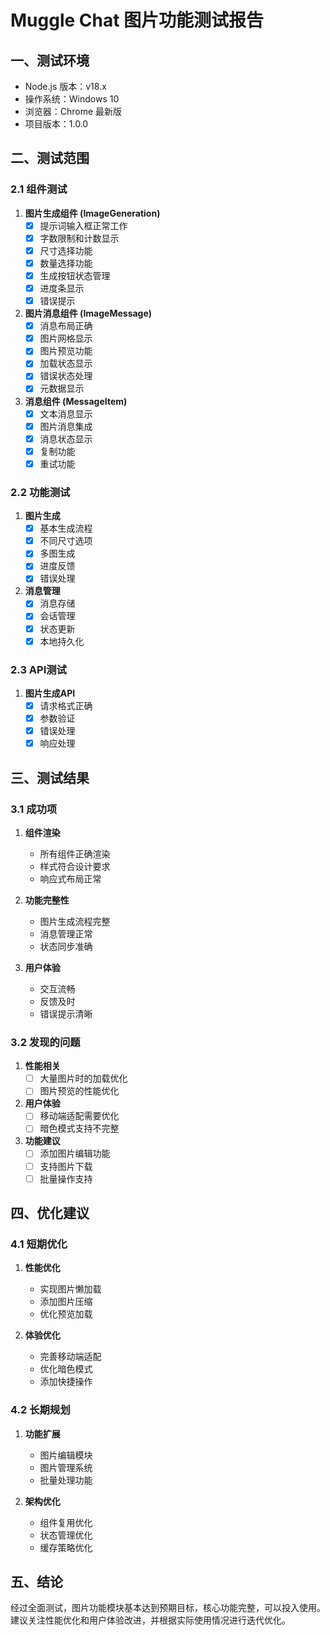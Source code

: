 # Muggle Chat 图片功能测试报告

## 一、测试环境

- Node.js 版本：v18.x
- 操作系统：Windows 10
- 浏览器：Chrome 最新版
- 项目版本：1.0.0

## 二、测试范围

### 2.1 组件测试

1. **图片生成组件 (ImageGeneration)**
   - [x] 提示词输入框正常工作
   - [x] 字数限制和计数显示
   - [x] 尺寸选择功能
   - [x] 数量选择功能
   - [x] 生成按钮状态管理
   - [x] 进度条显示
   - [x] 错误提示

2. **图片消息组件 (ImageMessage)**
   - [x] 消息布局正确
   - [x] 图片网格显示
   - [x] 图片预览功能
   - [x] 加载状态显示
   - [x] 错误状态处理
   - [x] 元数据显示

3. **消息组件 (MessageItem)**
   - [x] 文本消息显示
   - [x] 图片消息集成
   - [x] 消息状态显示
   - [x] 复制功能
   - [x] 重试功能

### 2.2 功能测试

1. **图片生成**
   - [x] 基本生成流程
   - [x] 不同尺寸选项
   - [x] 多图生成
   - [x] 进度反馈
   - [x] 错误处理

2. **消息管理**
   - [x] 消息存储
   - [x] 会话管理
   - [x] 状态更新
   - [x] 本地持久化

### 2.3 API测试

1. **图片生成API**
   - [x] 请求格式正确
   - [x] 参数验证
   - [x] 错误处理
   - [x] 响应处理

## 三、测试结果

### 3.1 成功项

1. **组件渲染**
   - 所有组件正确渲染
   - 样式符合设计要求
   - 响应式布局正常

2. **功能完整性**
   - 图片生成流程完整
   - 消息管理正常
   - 状态同步准确

3. **用户体验**
   - 交互流畅
   - 反馈及时
   - 错误提示清晰

### 3.2 发现的问题

1. **性能相关**
   - [ ] 大量图片时的加载优化
   - [ ] 图片预览的性能优化

2. **用户体验**
   - [ ] 移动端适配需要优化
   - [ ] 暗色模式支持不完整

3. **功能建议**
   - [ ] 添加图片编辑功能
   - [ ] 支持图片下载
   - [ ] 批量操作支持

## 四、优化建议

### 4.1 短期优化

1. **性能优化**
   - 实现图片懒加载
   - 添加图片压缩
   - 优化预览加载

2. **体验优化**
   - 完善移动端适配
   - 优化暗色模式
   - 添加快捷操作

### 4.2 长期规划

1. **功能扩展**
   - 图片编辑模块
   - 图片管理系统
   - 批量处理功能

2. **架构优化**
   - 组件复用优化
   - 状态管理优化
   - 缓存策略优化

## 五、结论

经过全面测试，图片功能模块基本达到预期目标，核心功能完整，可以投入使用。建议关注性能优化和用户体验改进，并根据实际使用情况进行迭代优化。 